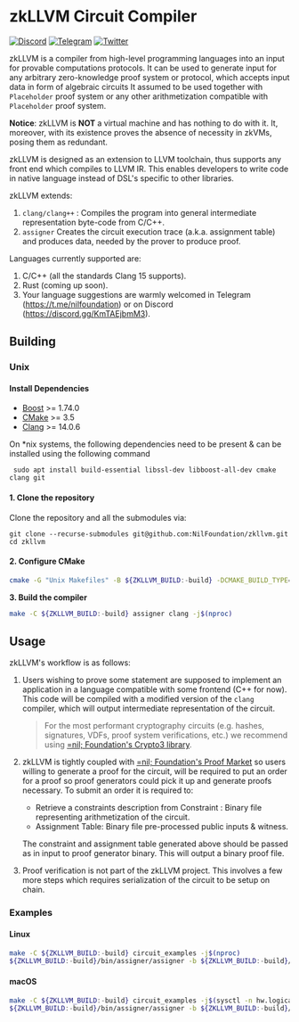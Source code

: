 # zkLLVM Circuit Compiler

[![Discord](https://img.shields.io/discord/969303013749579846.svg?logo=discord&style=flat-square)](https://discord.gg/KmTAEjbmM3)
[![Telegram](https://img.shields.io/badge/Telegram-2CA5E0?style=flat-square&logo=telegram&logoColor=dark)](https://t.me/nilfoundation)
[![Twitter](https://img.shields.io/twitter/follow/nil_foundation)](https://twitter.com/nil_foundation)

zkLLVM is a compiler from high-level programming languages into an input for provable computations protocols. 
It can be used to generate input for any arbitrary zero-knowledge proof system or protocol, which accepts 
input data in form of algebraic circuits It assumed to be used together with `Placeholder` proof system or 
any other arithmetization compatible with `Placeholder` proof system.

**Notice**: zkLLVM is **NOT** a virtual machine and has nothing to do with it. It, moreover, with its existence proves the absence of necessity in zkVMs, posing them as redundant.

zkLLVM is designed as an extension to LLVM toolchain, thus supports any front end which compiles to LLVM IR. This 
enables developers to write code in native language instead of DSL's specific to other libraries.

zkLLVM extends:
1. `clang/clang++` : Compiles the program into general intermediate representation byte-code from C/C++.
2. `assigner` Creates the circuit execution trace (a.k.a. assignment table) and produces data, needed by the prover to produce proof.

Languages currently supported are:
1. C/C++ (all the standards Clang 15 supports).
2. Rust (coming up soon).
3. Your language suggestions are warmly welcomed in Telegram (https://t.me/nilfoundation) or on Discord (https://discord.gg/KmTAEjbmM3).

## Building

### Unix

#### Install Dependencies

* [Boost](https://www.boost.org/) >= 1.74.0
* [CMake](https://cmake.org/) >= 3.5
* [Clang](https://clang.llvm.org/) >= 14.0.6

On \*nix systems, the following dependencies need to be present & can be installed using the following command

```
 sudo apt install build-essential libssl-dev libboost-all-dev cmake clang git
```

#### 1. Clone the repository

Clone the repository and all the submodules via:

```
git clone --recurse-submodules git@github.com:NilFoundation/zkllvm.git
cd zkllvm
```

#### **2. Configure CMake**

```bash
cmake -G "Unix Makefiles" -B ${ZKLLVM_BUILD:-build} -DCMAKE_BUILD_TYPE=Release .
```

**3. Build the compiler**

```bash
make -C ${ZKLLVM_BUILD:-build} assigner clang -j$(nproc)
```

## Usage

zkLLVM's workflow is as follows:

1. Users wishing to prove some statement are supposed to implement an application in a language compatible with some frontend (C++ for now). This code will be compiled with a modified version of the `clang` compiler, which will output intermediate representation of the circuit. 
   > For the most performant cryptography circuits (e.g. hashes, signatures, VDFs, proof system verifications, etc.) 
   > we recommend using [=nil; Foundation's Crypto3 library](https://github.com/nilfoundation/crypto3.git).

2. zkLLVM is tightly coupled with [=nil; Foundation's Proof Market](https://proof.market.nil.foundation) so users willing to generate a 
   proof for the circuit, will be required to put an order for a proof so proof generators could pick it up and 
   generate proofs necessary. To submit an order it is required to: 

    * Retrieve a constraints description from Constraint : Binary file representing arithmetization of the circuit.
    * Assignment Table: Binary file pre-processed public inputs & witness.

   The constraint and assignment table generated above should be passed as in input to proof generator binary. This 
   will output a binary proof file.

3. Proof verification is not part of the zkLLVM project. This involves a few more steps which requires serialization of
   the circuit to be setup on chain.

### Examples

#### Linux 

```bash
make -C ${ZKLLVM_BUILD:-build} circuit_examples -j$(nproc) 
${ZKLLVM_BUILD:-build}/bin/assigner/assigner -b ${ZKLLVM_BUILD:-build}/examples/arithmetics_example.bc -i examples/arithmetics.inp -t assignment.tbl -c circuit.crct
```

#### macOS
```bash
make -C ${ZKLLVM_BUILD:-build} circuit_examples -j$(sysctl -n hw.logicalcpu)
${ZKLLVM_BUILD:-build}/bin/assigner/assigner -b ${ZKLLVM_BUILD:-build}/examples/arithmetics_example.bc -i examples/arithmetics.inp -t assignment.tbl -c circuit.crct
```
